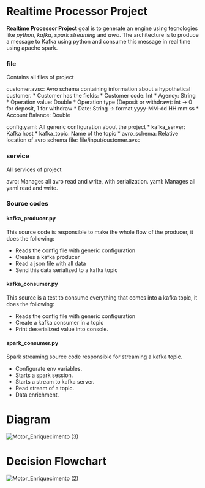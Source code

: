 # Realtime Processor Project
**Realtime Processor Project** goal is to generate an engine using tecnologies like _python_, _kafka_, _spark streaming_ and _avro_. The architecture is to produce a message to Kafka using python and consume this message in real time using apache spark.

### file
Contains all files of project

customer.avsc: Avro schema containing information about a hypothetical customer.
    * Customer has the fields:
        * Customer code: Int 
        * Agency: String
        * Operation value: Double 
        * Operation type (Deposit or withdraw): int -> 0 for deposit, 1 for withdraw
        * Date: String -> format yyyy-MM-dd HH:mm:ss
        * Account Balance: Double

config.yaml: All generic configuration about the project
    * kafka_server: Kafka host
    * kafka_topic: Name of the topic
    * avro_schema: Relative location of avro schema file: file/input/customer.avsc

### service
All services of project

avro: Manages all avro read and write, with serialization.
yaml: Manages all yaml read and write.

### Source codes
#### kafka_producer.py
This source code is responsible to make the whole flow of the producer, it does the following:
* Reads the config file with generic configuration
* Creates a kafka producer
* Read a json file with all data
* Send this data serialized to a kafka topic

#### kafka_consumer.py
This source is a test to consume everything that comes into a kafka topic, it does the following:
* Reads the config file with generic configuration
* Create a kafka consumer in a topic
* Print deserialized value into console.

#### spark_consumer.py
Spark streaming source code responsible for streaming a kafka topic.
* Configurate env variables.
* Starts a spark session.
* Starts a stream to kafka server.
* Read stream of a topic.
* Data enrichment.

# Diagram

![Motor_Enriquecimento (3)](https://user-images.githubusercontent.com/66540657/176736058-c21b9862-e482-4b8d-9ec7-a790f0b94673.png)

# Decision Flowchart

![Motor_Enriquecimento (2)](https://user-images.githubusercontent.com/66540657/176736538-7ce24820-0080-4352-8e33-c309cd51d654.png)



